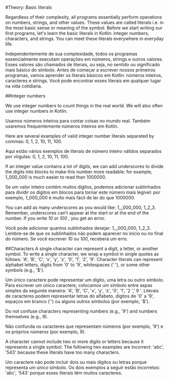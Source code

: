 #Theory: Basic literals

Regardless of their complexity, all programs essentially perform operations on numbers, strings, and other values. These values are called literals i.e. in the most basic sense or meaning of the symbol. Before we start writing our first programs, let's learn the basic literals in Kotlin: integer numbers, characters, and strings. You can meet these literals everywhere in everyday life.

Independentemente de sua complexidade, todos os programas essencialmente executam operações em números, strings e outros valores. Esses valores são chamados de literais, ou seja, no sentido ou significado mais básico do símbolo. Antes de começar a escrever nossos primeiros programas, vamos aprender os literais básicos em Kotlin: números inteiros, caracteres e strings. Você pode encontrar esses literais em qualquer lugar na vida cotidiana.

##Integer numbers

We use integer numbers to count things in the real world. We will also often use integer numbers in Kotlin.

Usamos números inteiros para contar coisas no mundo real. Também usaremos frequentemente números inteiros em Kotlin.

Here are several examples of valid integer number literals separated by commas: 0, 1, 2, 10, 11, 100.

Aqui estão vários exemplos de literais de número inteiro válidos separados por vírgulas: 0, 1, 2, 10, 11, 100.

If an integer value contains a lot of digits, we can add underscores to divide the digits into blocks to make this number more readable: for example, 1_000_000 is much easier to read than 1000000.

Se um valor inteiro contém muitos dígitos, podemos adicionar sublinhados para dividir os dígitos em blocos para tornar este número mais legível: por exemplo, 1_000_000 é muito mais fácil de ler do que 1000000.

You can add as many underscores as you would like: 1__000_000, 1_2_3. Remember, underscores can’t appear at the start or at the end of the number. If you write _10 or 100_ , you get an error.

Você pode adicionar quantos sublinhados desejar: 1__000_000, 1_2_3. Lembre-se de que os sublinhados não podem aparecer no início ou no final do número. Se você escrever _10 ou 100_, receberá um erro.

##Characters
A single character can represent a digit, a letter, or another symbol. To write a single character, we wrap a symbol in single quotes as follows: 'A', 'B', 'C', 'x', 'y', 'z', '0', '1', '2', '9'. Character literals can represent alphabet letters, digits from '0' to '9', whitespaces (' '), or some other symbols (e.g., '$').

Um único caractere pode representar um dígito, uma letra ou outro símbolo. Para escrever um único caractere, colocamos um símbolo entre aspas simples da seguinte maneira: 'A', 'B', 'C', 'x', 'y', 'z', '0', '1', '2 ',' 9 '. Literais de caracteres podem representar letras do alfabeto, dígitos de '0' a '9', espaços em branco ('') ou alguns outros símbolos (por exemplo, '$').

Do not confuse characters representing numbers (e.g., '9') and numbers themselves (e.g., 9).

Não confunda os caracteres que representam números (por exemplo, '9') e os próprios números (por exemplo, 9).

A character cannot include two or more digits or letters because it represents a single symbol. The following two examples are incorrect: 'abc', '543' because these literals have too many characters.

Um caractere não pode incluir dois ou mais dígitos ou letras porque representa um único símbolo. Os dois exemplos a seguir estão incorretos: 'abc', '543' porque esses literais têm muitos caracteres.